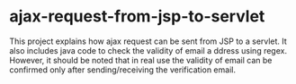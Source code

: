 # ajax-request-from-jsp-to-servlet
This project explains how ajax request can be sent from JSP to a servlet. It also includes java code to check the validity of email a
ddress using regex. However, it should be noted that in real use the validity of email can be confirmed only after sending/receiving 
the verification email. 

